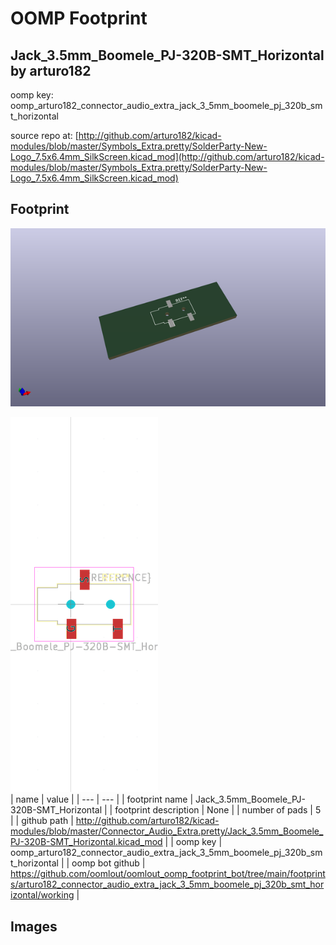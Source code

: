 # OOMP Footprint  
## Jack_3.5mm_Boomele_PJ-320B-SMT_Horizontal  by arturo182  
  
oomp key: oomp_arturo182_connector_audio_extra_jack_3_5mm_boomele_pj_320b_smt_horizontal  
  
source repo at: [http://github.com/arturo182/kicad-modules/blob/master/Symbols_Extra.pretty/SolderParty-New-Logo_7.5x6.4mm_SilkScreen.kicad_mod](http://github.com/arturo182/kicad-modules/blob/master/Symbols_Extra.pretty/SolderParty-New-Logo_7.5x6.4mm_SilkScreen.kicad_mod)  
## Footprint  
  
[![working_kicad_pcb_3d.png](working_kicad_pcb_3d_600.png)](working_kicad_pcb_3d.png)  
  
[![working.png](working_600.png)](working.png)  
| name | value | 
| --- | --- | 
| footprint name | Jack_3.5mm_Boomele_PJ-320B-SMT_Horizontal | 
| footprint description | None | 
| number of pads | 5 | 
| github path | http://github.com/arturo182/kicad-modules/blob/master/Connector_Audio_Extra.pretty/Jack_3.5mm_Boomele_PJ-320B-SMT_Horizontal.kicad_mod | 
| oomp key | oomp_arturo182_connector_audio_extra_jack_3_5mm_boomele_pj_320b_smt_horizontal | 
| oomp bot github | https://github.com/oomlout/oomlout_oomp_footprint_bot/tree/main/footprints/arturo182_connector_audio_extra_jack_3_5mm_boomele_pj_320b_smt_horizontal/working | 
## Images  
